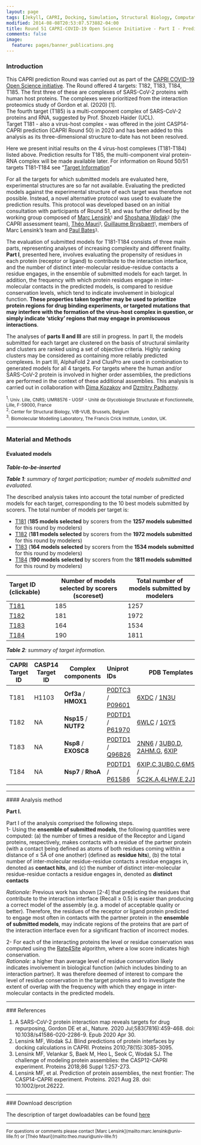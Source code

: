 ```yaml
---
layout: page
tags: [Jekyll, CAPRI, Docking, Simulation, Structural Biology, Computational Biology, Modelling, Protein Structure]
modified: 2014-08-08T20:53:07.573882-04:00
title: Round 51 CAPRI-COVID-19 Open Science Initiative - Part I - Prediction result summary, version November 2021
comments: false
image:
  feature: pages/banner_publications.png
---
```

### Introduction
This CAPRI prediction Round was carried out as part of the [CAPRI COVID-19 Open Science initiative](https://www.ebi.ac.uk/pdbe/complex-pred/capri/round/51/). The Round offered 4 targets: T182, T183, T184, T185. The first three of these are complexes of SARS-CoV-2 proteins with human host proteins. The complexes were prioritized from the interaction proteomics study of Gordon et al. (2020) [1].  
The fourth target (T185) is a multi-component complex of SARS-CoV-2 proteins and RNA, suggested by Prof. Shozeb Haider (UCL).  
Target T181 - also a virus-host complex - was offered in the joint CASP14-CAPRI prediction (CAPRI Round 50) in 2020 and has been added to this analysis as its three-dimensional structure to-date has not been resolved.


Here we present initial results on the 4 virus-host complexes (T181-T184) listed above. Prediction results for T185, the multi-component viral protein-RNA complex will be made available later. For information on Round 50/51 targets T181-T184 see “[Target Information](/capri-covid/target-descriptions)”


For all the targets for which submitted models are evaluated here, experimental structures are so far not available. Evaluating the predicted models against the experimental structure of each target was therefore not possible. Instead, a novel alternative protocol was used to evaluate the prediction results. This protocol was developed based on an initial consultation with participants of Round 51, and was further defined by the working group composed of
[Marc Lensink](mailto:marc.lensink@univ-lille.fr)<sup><sub>1</sub></sup> and [Shoshana Wodak](mailto:shoshana.wodak@gmail.com)<sup><sub>2</sub></sup> (the CAPRI assessment team), [Théo Mauri](mailto:theo.mauri@univ-lille.fr)<sup><sub>1</sub></sup>, [Guillaume Brysbaert](mailto:guillaume.brysbaert@univ-lille.fr)<sup><sub>1</sub></sup>, members of Marc Lensink’s team and [Paul Bates](mailto:paul.bates@crick.ac.uk)<sup><sub>3</sub></sup>.


The evaluation of submitted models for T181-T184 consists of three main parts, representing analyses of increasing complexity and different finality. **Part I**, presented here, involves evaluating the propensity of residues in each protein (receptor or ligand) to contribute to the interaction interface, and the number of distinct inter-molecular residue-residue contacts a residue engages, in the ensemble of submitted models for each target. In addition, the frequency with which protein residues engage in inter-molecular contacts in the predicted models, is compared to residue conservation levels, which tend to indicate involvement in biological function. **These properties taken together may be used to prioritize protein regions for drug binding experiments, or targeted mutations that may interfere with the formation of the virus-host complex in question, or simply indicate ‘sticky’ regions that may engage in promiscuous interactions**.


The analyses of **parts II and III** are still in progress. In part II, the models submitted for each target are clustered on the basis of structural similarity and clusters are ranked using a set of objective criteria. Highly ranking clusters may be considered as containing more reliably predicted complexes.  In part III, AlphaFold 2 and ClusPro are used in combination to generated models for all 4 targets. For targets where the human and/or SARS-CoV-2 protein is involved in higher order assemblies, the predictions are performed in the context of these additional assemblies. This analysis is carried out in collaboration with [Dima Kozakov](mailto:midas@laufercenter.org) and [Dzmitry Padhorny](mailto:dnpodgorny@gmail.com).


<sup><sub>1</sub></sup><sub>: Univ. Lille, CNRS; UMR8576 - UGSF - Unité de Glycobiologie Structurale et Fonctionnelle, Lille, F-59000, France</sub>  
<sup><sub>2</sub></sup><sub>: Center for Structural Biology, VIB-VUB, Brussels, Belgium</sub>  
<sup><sub>3</sub></sup><sub>: Biomolecular Modelling Laboratory, The Francis Crick Institute, London, UK.</sub>
<hr>

### Material and Methods

#### Evaluated models

*__Table-to-be-inserted__*

*__Table 1__: summary of target participation; number of models submitted and evaluated.*

The described analysis takes into account the total number of predicted models for each target, corresponding to the 10 best models submitted by scorers. The total number of models per target is:
* [T181](/capri-covid/T181/T181-index) (**185 models selected** by scorers from the **1257 models submitted** for this round by modelers)
* [T182](/capri-covid/T182/T182-index) (**181 models selected** by scorers from the **1972 models submitted** for this round by modelers)
* [T183](/capri-covid/T183/T183-index) (**164 models selected** by scorers from the **1534 models submitted** for this round by modelers)
* [T184](/capri-covid/T184/T184-index) (**190 models selected** by scorers from the **1811 models submitted** for this round by modelers)

|Target ID (clickable)| Number of models selected by scorers (scoreset) | Total number of models submitted by modelers|
|:--|---|---|
|[T181](/capri-covid/T181/T181-index)|185|1257|
|[T182](/capri-covid/T182/T182-index)|181|1972|
|[T183](/capri-covid/T183/T183-index)|164|1534|
|[T184](/capri-covid/T184/T184-index)|190|1811|

*__Table 2__: summary of target information.*


| CAPRI Target ID| CASP14 Target ID| Complex components| Uniprot IDs| PDB Templates|
|---|---|---|:--|---|
| T181| H1103| **Orf3a** / **HMOX1**| [P0DTC3](https://www.uniprot.org/uniprot/P0DTC3) / [P09601](https://www.uniprot.org/uniprot/P09601)| [6XDC](https://www.ebi.ac.uk/pdbe/entry/pdb/6xdc) / [1N3U](https://www.ebi.ac.uk/pdbe/entry/pdb/1n3u)|
| T182| NA| **Nsp15** / **NUTF2**| [P0DTD1](https://www.uniprot.org/uniprot/P0DTD1) / [P61970](https://www.uniprot.org/uniprot/P61970)| [6WLC](https://www.ebi.ac.uk/pdbe/entry/pdb/6WLC) / [1GY5](https://www.ebi.ac.uk/pdbe/entry/pdb/1gy5)|
| T183| NA| **Nsp8** / **EXOSC8**| [P0DTD1](https://www.uniprot.org/uniprot/P0DTD1) / [Q96B26](https://www.uniprot.org/uniprot/Q96B26)| [2NN6](https://www.ebi.ac.uk/pdbe/entry/pdb/2nn6) / [3UB0.D](https://www.ebi.ac.uk/pdbe/entry/pdb/3ub0), [2AHM.G](https://www.ebi.ac.uk/pdbe/entry/pdb/2ahm), [6XIP](https://www.ebi.ac.uk/pdbe/entry/pdb/6xip)|
| T184| NA| **Nsp7** / **RhoA**|[P0DTD1](https://www.uniprot.org/uniprot/P0DTD1) / [P61586](https://www.uniprot.org/uniprot/P61586)| [6XIP.C](https://www.ebi.ac.uk/pdbe/entry/pdb/6xip),[3UB0.C](https://www.ebi.ac.uk/pdbe/entry/pdb/3ub0),[6M5I.A](https://www.ebi.ac.uk/pdbe/entry/pdb/6m5i) / [5C2K.A](https://www.ebi.ac.uk/pdbe/entry/pdb/5c2k),[4LHW.E](https://www.ebi.ac.uk/pdbe/entry/pdb/4lhw),[2J1L.A](https://www.ebi.ac.uk/pdbe/entry/pdb/2j1l)|


<hr>
#### Analysis method

**Part I.**

Part I of the analysis comprised the following steps.  
1- Using the **ensemble of submitted models**, the following quantities were computed: (a) the number of times a residue of the Receptor and Ligand proteins, respectively, makes contacts with a residue of the partner protein (with a contact being defined as atoms of both residues coming within a distance of ≤ 5Å of one another)  (defined as **residue hits**), (b) the total number of inter-molecular residue-residue contacts a residue engages in, denoted as **contact hits**, and (c) the number of distinct inter-molecular residue-residue contacts a residue engages in, denoted as **distinct contacts**

*Rationale:* Previous work has shown [2-4] that predicting the residues that contribute to the interaction interface (Recall ≥ 0.5) is easier than producing a correct model
of the assembly (e.g. a model of acceptable quality or better). Therefore, the residues of the receptor or ligand protein predicted to engage most often in contacts with the partner protein in the **ensemble of submitted models**, may indicate regions of the proteins that are part of the interaction interface even for a significant fraction of incorrect modes. 

2- For each of the interacting proteins the level or residue conservation was computed using the [Rate4Site](https://www.tau.ac.il/~itaymay/cp/rate4site.html) algorithm, where a low score indicates high conservation.  
*Rationale:*  a higher than average level of residue conservation likely indicates involvement in biological function (which includes binding to an interaction partner). It was therefore deemed of interest to compare the level of residue conservation in the target proteins and to investigate the extent of overlap with the frequency with which they engage in inter-molecular contacts in the predicted models.



<hr>
### References

1. A SARS-CoV-2 protein interaction map reveals targets for drug repurposing, Gordon DE et al., Nature. 2020 Jul;583(7816):459-468. doi: 10.1038/s41586-020-2286-9. Epub 2020 Apr 30.
2. Lensink MF, Wodak SJ. Blind predictions of protein interfaces by docking calculations in CAPRI. Proteins 2010;78(15):3085-3095.
3. Lensink MF, Velankar S, Baek M, Heo L, Seok C, Wodak SJ. The challenge of modeling protein assemblies: the CASP12-CAPRI experiment. Proteins 2018;86 Suppl 1:257-273.
4. Lensink MF, et al. Prediction of protein assemblies, the next frontier: The CASP14-CAPRI experiment. Proteins. 2021 Aug 28. doi: 10.1002/prot.26222.

<hr>
### Download description

The description of target dowloadables can be found [here](/capri-covid/downloadable-description)

<hr>
<sub>For questions or comments please contact [Marc Lensink](mailto:marc.lensink@univ-lille.fr) or [Théo Mauri](mailto:theo.mauri@univ-lille.fr)</sub>
